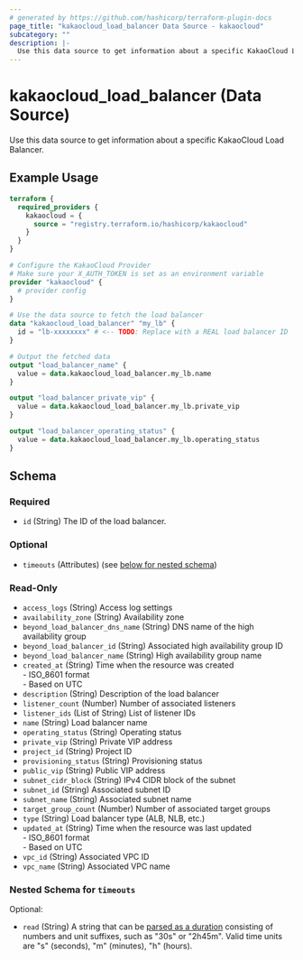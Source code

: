 ```yaml
---
# generated by https://github.com/hashicorp/terraform-plugin-docs
page_title: "kakaocloud_load_balancer Data Source - kakaocloud"
subcategory: ""
description: |-
  Use this data source to get information about a specific KakaoCloud Load Balancer.
---
```


# kakaocloud_load_balancer (Data Source)

Use this data source to get information about a specific KakaoCloud Load Balancer.

## Example Usage

```terraform
terraform {
  required_providers {
    kakaocloud = {
      source = "registry.terraform.io/hashicorp/kakaocloud"
    }
  }
}

# Configure the KakaoCloud Provider
# Make sure your X_AUTH_TOKEN is set as an environment variable
provider "kakaocloud" {
  # provider config
}

# Use the data source to fetch the load balancer
data "kakaocloud_load_balancer" "my_lb" {
  id = "lb-xxxxxxxx" # <-- TODO: Replace with a REAL load balancer ID
}

# Output the fetched data
output "load_balancer_name" {
  value = data.kakaocloud_load_balancer.my_lb.name
}

output "load_balancer_private_vip" {
  value = data.kakaocloud_load_balancer.my_lb.private_vip
}

output "load_balancer_operating_status" {
  value = data.kakaocloud_load_balancer.my_lb.operating_status
}
```

<!-- schema generated by tfplugindocs -->
## Schema

### Required

- `id` (String) The ID of the load balancer.

### Optional

- `timeouts` (Attributes) (see [below for nested schema](#nestedatt--timeouts))

### Read-Only

- `access_logs` (String) Access log settings
- `availability_zone` (String) Availability zone
- `beyond_load_balancer_dns_name` (String) DNS name of the high availability group
- `beyond_load_balancer_id` (String) Associated high availability group ID
- `beyond_load_balancer_name` (String) High availability group name
- `created_at` (String) Time when the resource was created <br/> - ISO_8601 format  <br/> - Based on UTC
- `description` (String) Description of the load balancer
- `listener_count` (Number) Number of associated listeners
- `listener_ids` (List of String) List of listener IDs
- `name` (String) Load balancer name
- `operating_status` (String) Operating status
- `private_vip` (String) Private VIP address
- `project_id` (String) Project ID
- `provisioning_status` (String) Provisioning status
- `public_vip` (String) Public VIP address
- `subnet_cidr_block` (String) IPv4 CIDR block of the subnet
- `subnet_id` (String) Associated subnet ID
- `subnet_name` (String) Associated subnet name
- `target_group_count` (Number) Number of associated target groups
- `type` (String) Load balancer type (ALB, NLB, etc.)
- `updated_at` (String) Time when the resource was last updated <br/> - ISO_8601 format  <br/> - Based on UTC
- `vpc_id` (String) Associated VPC ID
- `vpc_name` (String) Associated VPC name

<a id="nestedatt--timeouts"></a>
### Nested Schema for `timeouts`

Optional:

- `read` (String) A string that can be [parsed as a duration](https://pkg.go.dev/time#ParseDuration) consisting of numbers and unit suffixes, such as "30s" or "2h45m". Valid time units are "s" (seconds), "m" (minutes), "h" (hours).
